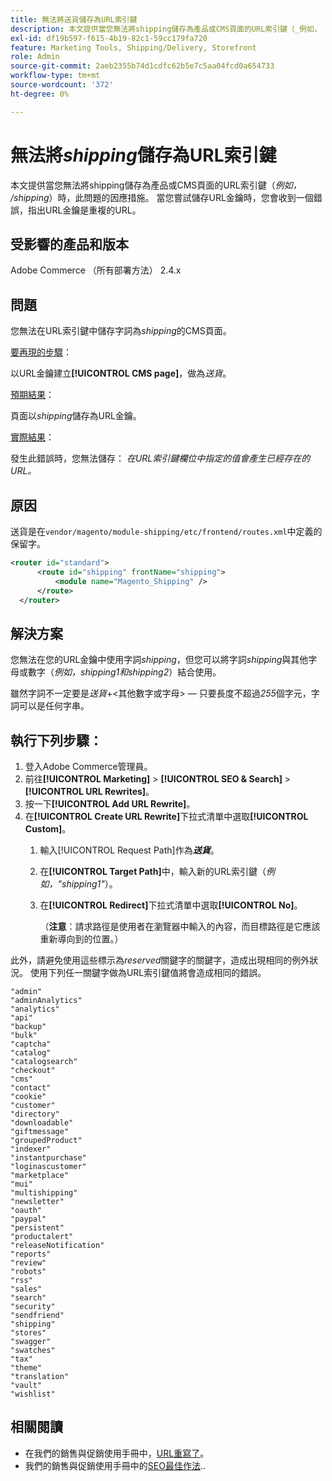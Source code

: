 ```yaml
---
title: 無法將送貨儲存為URL索引鍵
description: 本文提供當您無法將shipping儲存為產品或CMS頁面的URL索引鍵（_例如， /shipping_）時，此問題的因應措施。 當您嘗試儲存URL金鑰時，您會收到一個錯誤，指出URL金鑰是重複的URL。
exl-id: df19b597-f615-4b19-82c1-59cc179fa720
feature: Marketing Tools, Shipping/Delivery, Storefront
role: Admin
source-git-commit: 2aeb2355b74d1cdfc62b5e7c5aa04fcd0a654733
workflow-type: tm+mt
source-wordcount: '372'
ht-degree: 0%

---
```


# 無法將&#x200B;_shipping_&#x200B;儲存為URL索引鍵

本文提供當您無法將shipping儲存為產品或CMS頁面的URL索引鍵（_例如， /shipping_）時，此問題的因應措施。 當您嘗試儲存URL金鑰時，您會收到一個錯誤，指出URL金鑰是重複的URL。

## 受影響的產品和版本

Adobe Commerce （所有部署方法） 2.4.x

## 問題

您無法在URL索引鍵中儲存字詞為&#x200B;_shipping_&#x200B;的CMS頁面。

<u>要再現的步驟</u>：

以URL金鑰建立&#x200B;**[!UICONTROL CMS page]**，做為&#x200B;_送貨_。

<u>預期結果</u>：

頁面以&#x200B;_shipping_&#x200B;儲存為URL金鑰。

<u>實際結果</u>：

發生此錯誤時，您無法儲存：
*在URL索引鍵欄位中指定的值會產生已經存在的URL。*

## 原因

送貨是在`vendor/magento/module-shipping/etc/frontend/routes.xml`中定義的保留字。

```xml
<router id="standard">
      <route id="shipping" frontName="shipping">
          <module name="Magento_Shipping" />
      </route>
  </router>
```

## 解決方案

您無法在您的URL金鑰中使用字詞&#x200B;_shipping_，但您可以將字詞&#x200B;_shipping_&#x200B;與其他字母或數字（_例如，shipping1和shipping2_）結合使用。

雖然字詞不一定要是&#x200B;_送貨_+&lt;其他數字或字母> — 只要長度不超過&#x200B;*255*&#x200B;個字元，字詞可以是任何字串。

## 執行下列步驟：

1. 登入Adobe Commerce管理員。
1. 前往&#x200B;**[!UICONTROL Marketing]** > **[!UICONTROL SEO & Search]** > **[!UICONTROL URL Rewrites]**。
1. 按一下&#x200B;**[!UICONTROL Add URL Rewrite]**。
1. 在&#x200B;**[!UICONTROL Create URL Rewrite]**&#x200B;下拉式清單中選取&#x200B;**[!UICONTROL Custom]**。
   1. 輸入[!UICONTROL Request Path]作為&#x200B;**_送貨_**。
   1. 在&#x200B;**[!UICONTROL Target Path]**&#x200B;中，輸入新的URL索引鍵（_例如，&quot;shipping1&quot;_）。
   1. 在&#x200B;**[!UICONTROL Redirect]**&#x200B;下拉式清單中選取&#x200B;**[!UICONTROL No]**。


      （**注意**：請求路徑是使用者在瀏覽器中輸入的內容，而目標路徑是它應該重新導向到的位置。）

此外，請避免使用這些標示為&#x200B;*reserved*&#x200B;關鍵字的關鍵字，造成出現相同的例外狀況。 使用下列任一關鍵字做為URL索引鍵值將會造成相同的錯誤。


```
"admin"
"adminAnalytics"
"analytics"
"api"
"backup"
"bulk"
"captcha"
"catalog"
"catalogsearch"
"checkout"
"cms"
"contact"
"cookie"
"customer"
"directory"
"downloadable"
"giftmessage"
"groupedProduct"
"indexer"
"instantpurchase"
"loginascustomer"
"marketplace"
"mui"
"multishipping"
"newsletter"
"oauth"
"paypal"
"persistent"
"productalert"
"releaseNotification"
"reports"
"review"
"robots"
"rss"
"sales"
"search"
"security"
"sendfriend"
"shipping"
"stores"
"swagger"
"swatches"
"tax"
"theme"
"translation"
"vault"
"wishlist"
```

## 相關閱讀

* 在我們的銷售與促銷使用手冊中，[URL重寫了](https://experienceleague.adobe.com/en/docs/commerce-admin/marketing/seo/url-rewrites/url-rewrite)。
* 我們的銷售與促銷使用手冊中的[SEO最佳作法](https://experienceleague.adobe.com/en/docs/commerce-admin/marketing/seo/seo-overview)..
